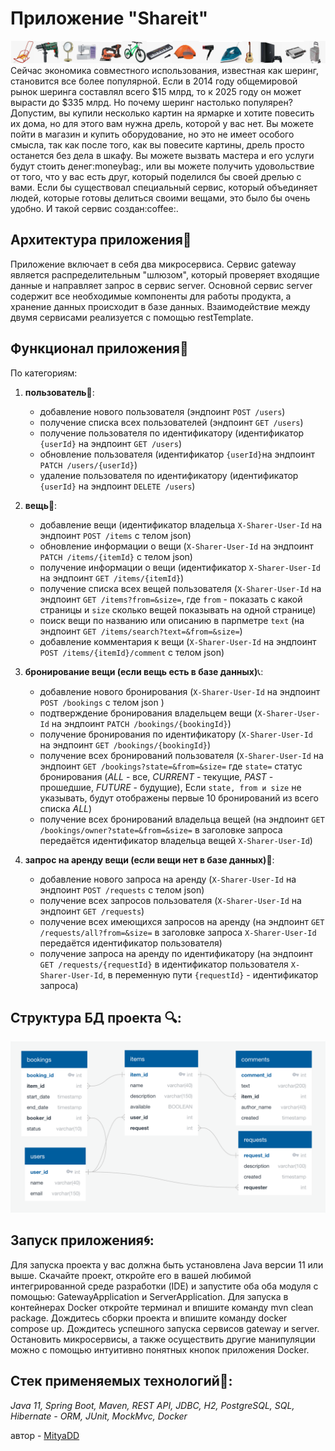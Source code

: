 # Приложение "Shareit"
<picture>
    <img src="server/src/main/resources/logo.png">
</picture>
Сейчас экономика совместного использования, известная как шеринг, становится все более популярной. 
Если в 2014 году общемировой рынок шеринга составлял всего $15 млрд, то к 2025 году он может вырасти до $335 млрд. 
Но почему шеринг настолько популярен? Допустим, вы купили несколько картин на ярмарке и хотите повесить их дома, 
но для этого вам нужна дрель, которой у вас нет. Вы можете пойти в магазин и купить оборудование, 
но это не имеет особого смысла, так как после того, как вы повесите картины, дрель просто останется без дела в шкафу. 
Вы можете вызвать мастера и его услуги будут стоить денег:moneybag:, или вы можете получить удовольствие от того, 
что у вас есть друг, который поделился бы своей дрелью с вами. Если бы существовал специальный сервис, 
который объединяет людей, которые готовы делиться своими вещами, это было бы очень удобно. И такой сервис создан:coffee:.

## Архитектура приложения:wrench:

Приложение включает в себя два микросервиса. Сервис gateway является распределительным "шлюзом", который проверяет 
входящие данные и направляет запрос в сервис server. Основной сервис server содержит все необходимые компоненты 
для работы продукта, а хранение данных происходит в базе данных. Взаимодействие между двумя сервисами реализуется с помощью restTemplate.

## Функционал приложения:wrench:

По категориям:

1) **пользователь**:bust_in_silhouette::

    - добавление нового пользователя (эндпоинт `POST /users`)
    - получение списка всех пользователей (эндпоинт `GET /users`)
    - получение пользователя по идентификатору (идентификатор `{userId}` на эндпоинт `GET /users`)
    - обновление пользователя (идентификатор `{userId}`на эндпоинт `PATCH /users/{userId}`)
    - удаление пользователя по идентификатору (идентификатор `{userId}` на эндпоинт `DELETE /users`)

2) **вещь**:gift::

    - добавление вещи (идентификатор владельца `X-Sharer-User-Id` на эндпоинт `POST /items` с телом json)
    - обновление информации о вещи (`X-Sharer-User-Id` на эндпоинт `PATCH /items/{itemId}` с телом json)
    - получение информации о вещи (идентификатор `X-Sharer-User-Id` на эндпоинт `GET /items/{itemId}`)
    - получение списка всех вещей пользователя (`X-Sharer-User-Id` на эндпоинт `GET /items?from=&size=`,
      где `from` - показать с какой страницы и `size` сколько вещей показывать на одной странице)
    - поиск вещи по названию или описанию в парпметре `text` (на эндпоинт `GET /items/search?text=&from=&size=`)
    - добавление комментария к вещи (`X-Sharer-User-Id` на эндпоинт `POST /items/{itemId}/comment` с телом json)

3) **бронирование вещи (если вещь есть в базе данных)**:telephone_receiver::

    - добавление нового бронирования (`X-Sharer-User-Id` на эндпоинт `POST /bookings` с телом json )
    - подтверждение бронирования владельцем вещи (`X-Sharer-User-Id` на эндпоинт `PATCH /bookings/{bookingId}`)
    - получение бронирования по идентификатору (`X-Sharer-User-Id` на эндпоинт `GET /bookings/{bookingId}`)
    - получение всех бронирований пользователя (`X-Sharer-User-Id` на эндпоинт `GET /bookings?state=&from=&size=` 
      где `state=` статус бронирования (_ALL_ - все, _CURRENT_ - текущие, _PAST_ - прошедшие, _FUTURE_ - будущие),
      Если `state, from и size` не указывать, будут отображены первые 10 бронирований из всего списка _ALL_)
    - получение всех бронирований владельца вещей (на эндпоинт `GET /bookings/owner?state=&from=&size=` 
      в заголовке запроса передаётся идентификатор владельца вещей `X-Sharer-User-Id`) 

4) **запрос на аренду вещи (если вещи нет в базе данных)**:bookmark::

    - добавление нового запроса на аренду (`X-Sharer-User-Id` на эндпоинт `POST /requests` с телом json)
    - получение всех запросов пользователя (`X-Sharer-User-Id` на эндпоинт `GET /requests`)
    - получение всех имеющихся запросов на аренду (на эндпоинт `GET /requests/all?from=&size=`
      в заголовке запроса `X-Sharer-User-Id` передаётся идентификатор пользователя)
    - получение запроса на аренду по идентификатору (на эндпоинт `GET /requests/{requestId}` в
      идентификатор пользователя `X-Sharer-User-Id`, в переменную пути `{requestId}` - идентификатор запроса)

## Структура БД проекта :mag::
<picture>
    <img src="server/src/main/resources/diagram.png">
</picture>

## Запуск приложения:cyclone::
Для запуска проекта у вас должна быть установлена Java версии 11 или выше.
Скачайте проект, откройте его в вашей любимой интегрированной среде разработки (IDE)
и запустите оба оба модуля с помощью: GatewayApplication и ServerApplication.
Для запуска в контейнерах Docker откройте терминал и впишите команду mvn clean package. 
Дождитесь сборки проекта и впишите команду docker compose up.
Дождитесь успешного запуска сервисов gateway и server.
Остановить микросервисы, а также осуществить другие манипуляции
можно с помощью интуитивно понятных кнопок приложения Docker.

## Стек применяемых технологий:pushpin::
*Java 11, Spring Boot, Maven, REST API, JDBC, H2, PostgreSQL, SQL, Hibernate - ORM, JUnit, MockMvc, Docker*

автор - [MityaDD](https://github.com/MityaDD)